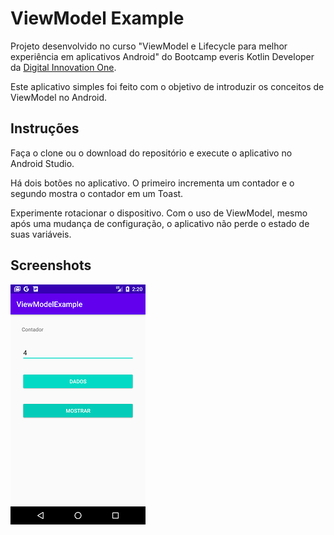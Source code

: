# ViewModel Example
Projeto desenvolvido no curso "ViewModel e Lifecycle para melhor experiência em aplicativos Android" do Bootcamp everis Kotlin Developer da [Digital Innovation One](https://digitalinnovation.one).

Este aplicativo simples foi feito com o objetivo de introduzir os conceitos de ViewModel no Android. 

## Instruções
Faça o clone ou o download do repositório e execute o aplicativo no Android Studio.

Há dois botões no aplicativo. O primeiro incrementa um contador e o segundo mostra o contador em um Toast.

Experimente rotacionar o dispositivo. Com o uso de ViewModel, mesmo após uma mudança de configuração, o aplicativo não perde o estado de suas variáveis.

## Screenshots
![Screenshot](screenshots/Screenshot.png)